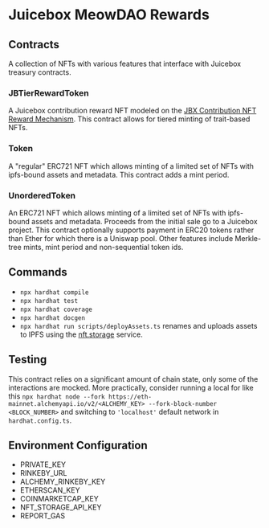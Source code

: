 # Juicebox MeowDAO Rewards

## Contracts

A collection of NFTs with various features that interface with Juicebox treasury contracts.

### JBTierRewardToken

A Juicebox contribution reward NFT modeled on the [JBX Contribution NFT Reward Mechanism](https://github.com/jbx-protocol/juice-nft-rewards). This contract allows for tiered minting of trait-based NFTs.

### Token

A "regular" ERC721 NFT which allows minting of a limited set of NFTs with ipfs-bound assets and metadata. This contract adds a mint period.

### UnorderedToken

An ERC721 NFT which allows minting of a limited set of NFTs with ipfs-bound assets and metadata. Proceeds from the initial sale go to a Juicebox project. This contract optionally supports payment in ERC20 tokens rather than Ether for which there is a Uniswap pool. Other features include Merkle-tree mints, mint period and non-sequential token ids.

## Commands

- `npx hardhat compile`
- `npx hardhat test`
- `npx hardhat coverage`
- `npx hardhat docgen`
- `npx hardhat run scripts/deployAssets.ts` renames and uploads assets to IPFS using the [nft.storage](https://nft.storage/) service.

## Testing

This contract relies on a significant amount of chain state, only some of the interactions are mocked. More practically, consider running a local for like this `npx hardhat node --fork https://eth-mainnet.alchemyapi.io/v2/<ALCHEMY_KEY> --fork-block-number <BLOCK_NUMBER>` and switching to `'localhost'` default network in `hardhat.config.ts`.

## Environment Configuration

- PRIVATE_KEY
- RINKEBY_URL
- ALCHEMY_RINKEBY_KEY
- ETHERSCAN_KEY
- COINMARKETCAP_KEY
- NFT_STORAGE_API_KEY
- REPORT_GAS
